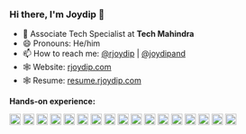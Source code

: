 ### Hi there, I'm Joydip 👋

- 👷 Associate Tech Specialist at **Tech Mahindra**
- 😄 Pronouns: He/him
- 📫 How to reach me: [@rjoydip](https://twitter.com/rjoydip11) | [@joydipand](mailto:joydipand@gmail.com)
- 🕸️ Website: [rjoydip.com](https://rjoydip.com/)
- 🕸️ Resume: [resume.rjoydip.com](https://resume.rjoydip.com/)

**Hands-on experience:**  

<!-- devicon:js -->
<img height="20" src="https://github.com/user-attachments/assets/a58198bc-c1ca-4865-a5da-49b621d33062" />
<!-- devicon:ts -->
<img height="20" src="https://github.com/user-attachments/assets/98fb1c2f-a9c2-41ad-9e90-c4dee2dcd097" />

<!-- separator -->
<img height="20" src="https://github.com/user-attachments/assets/428e2b5c-6fec-468c-9c8a-7f2e4044bd1f" />

<!-- devicon:react -->
<img height="20" src="https://github.com/user-attachments/assets/3956700c-78e0-4599-bb9c-732814ff09b4" />
<!-- devicon:next -->
<img height="20" src="https://github.com/user-attachments/assets/bfb84f9a-1ff1-43ec-83aa-6bc494c59664" />
<!-- devicon:astro -->
<img height="20" src="https://github.com/user-attachments/assets/48616af1-ae97-4da6-9e6f-dd64284fb258" />
<!-- devicon:hono -->
<img height="20" src="https://github.com/user-attachments/assets/4a13623b-74c5-4b3f-96da-9d930302b036" />

<!-- separator -->
<img height="20" src="https://github.com/user-attachments/assets/428e2b5c-6fec-468c-9c8a-7f2e4044bd1f" />

<!-- devicon:node -->
<img height="20" src="https://github.com/user-attachments/assets/afe05bdc-a331-4fb9-936f-638da0a352f4" />
<!-- devicon:bun -->
<img height="20" src="https://github.com/user-attachments/assets/a3618b9b-8fa3-406d-aee7-23efc3bc8f42" />
<!-- devicon:deno -->
<img height="20" src="https://github.com/user-attachments/assets/7d8f4269-410d-4ba2-a625-3453674528c3" />

<!-- separator -->
<img height="20" src="https://github.com/user-attachments/assets/428e2b5c-6fec-468c-9c8a-7f2e4044bd1f" />

<!-- devicon:vite -->
<img height="20" src="https://github.com/user-attachments/assets/5bbc8b47-2f24-408a-9c79-e65328094f50" />
<!-- devicon:vitest -->
<img height="20" src="https://github.com/user-attachments/assets/96f56fa3-f3a6-4687-8efc-bf324047b05d" />

<!-- separator -->
<img height="20" src="https://github.com/user-attachments/assets/428e2b5c-6fec-468c-9c8a-7f2e4044bd1f" />

<!-- devicon:cloudflare -->
<img height="20" src="https://github.com/user-attachments/assets/409835ab-e3f3-4d42-8942-55338fff113e" />
<!-- devicon:vercel -->
<img height="20" src="https://github.com/user-attachments/assets/cf9e083c-1995-47a6-80d5-916f882d3570" />


